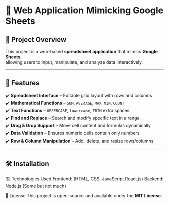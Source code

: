# 📝 Web Application Mimicking Google Sheets 
<!-- Project title with an icon to make it visually appealing -->

## 📌 Project Overview  
This project is a web-based **spreadsheet application** that mimics **Google Sheets**,  
allowing users to input, manipulate, and analyze data interactively.  
<!-- Keep the description short, clear, and professional -->

---

## 🚀 Features  
✔️ **Spreadsheet Interface** – Editable grid layout with rows and columns  
✔️ **Mathematical Functions** – `SUM`, `AVERAGE`, `MAX`, `MIN`, `COUNT`  
✔️ **Text Functions** – `UPPERCASE`, `lowercase`, `TRIM` extra spaces  
✔️ **Find and Replace** – Search and modify specific text in a range  
✔️ **Drag & Drop Support** – Move cell content and formulas dynamically  
✔️ **Data Validation** – Ensures numeric cells contain only numbers  
✔️ **Row & Column Manipulation** – Add, delete, and resize rows/columns  
<!-- Use checkmarks to make it visually engaging -->

---

## 🛠️ Installation  
<!--bash
**# Clone the repository
git clone https://github.com/your-username/google-sheets-clone.git
**

**# Navigate to the project directory
cd google-sheets-clone**

**# Install dependencies
npm install  # or yarn install**

# Start the application
npm start  # or yarn start -->

🏗️ Technologies Used
Frontend: (HTML, CSS, JavaScript  React.js)
Backend: Node.js (Some but not much)

📜 License
This project is open-source and available under the **MIT License**.



